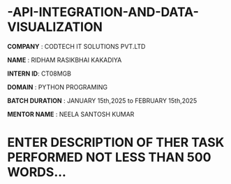 # -API-INTEGRATION-AND-DATA-VISUALIZATION

**COMPANY** : CODTECH IT SOLUTIONS PVT.LTD

**NAME** : RIDHAM RASIKBHAI KAKADIYA

**INTERN ID**: CT08MGB

**DOMAIN** : PYTHON PROGRAMING

**BATCH DURATION** : JANUARY 15th,2025 to FEBRUARY 15th,2025

**MENTOR NAME** : NEELA SANTOSH KUMAR

# ENTER DESCRIPTION  OF THER TASK PERFORMED NOT LESS THAN 500 WORDS...
